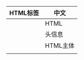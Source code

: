 
|HTML标签|中文|
|--------|----|
| <html> |HTML|
| <head> |头信息|
| <body> |HTML主体|
| <title>|网页标题|
| <center>|居中标记|
| <h1>   |1号标题标记|
| <hr>   |分隔线标记|
| <p>    |段落标记|
